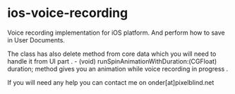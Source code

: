 ios-voice-recording
===================

Voice recording implementation for iOS platform. And perform how to save in User Documents.

The class has also delete method from core data which you will need to handle it from UI part . - (void) runSpinAnimationWithDuration:(CGFloat) duration; method gives you an animation while voice recording in progress .

If you will need any help you can contact me on onder[at]pixelblind.net 
